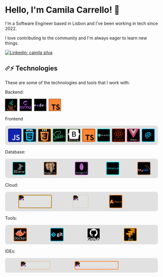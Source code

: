 
# Hello, I'm Camila Carrello! 👋
  <div class="Box mt-4 " >
  <div class="Box-body p-4">
    <div class="d-flex flex-justify-between">
     
<p dir="auto">I'm a Software Engineer based in Lisbon and I've been working in tech since 2022.</p>
<p dir="auto">I love contributing to the community and I'm always eager to learn new things.</p>

<a href="https://www.linkedin.com/in/cami-silva/" target="_blank" rel="noopener noreferrer">
  <img src="https://img.shields.io/badge/-Linkedin-blue?style=flat-square&amp;logo=Linkedin&amp;logoColor=white&amp;link=https://www.linkedin.com/in/cami-silva/" alt="Linkedin: camila silva" style="max-width: 100%;"/>
</a>



<h2 dir="auto"><a id="user-content--technologies" class="anchor" aria-hidden="true" tabindex="-1" href="#-technologies"><svg class="octicon octicon-link" viewBox="0 0 16 16" version="1.1" width="16" height="16" aria-hidden="true"><path d="m7.775 3.275 1.25-1.25a3.5 3.5 0 1 1 4.95 4.95l-2.5 2.5a3.5 3.5 0 0 1-4.95 0 .751.751 0 0 1 .018-1.042.751.751 0 0 1 1.042-.018 1.998 1.998 0 0 0 2.83 0l2.5-2.5a2.002 2.002 0 0 0-2.83-2.83l-1.25 1.25a.751.751 0 0 1-1.042-.018.751.751 0 0 1-.018-1.042Zm-4.69 9.64a1.998 1.998 0 0 0 2.83 0l1.25-1.25a.751.751 0 0 1 1.042.018.751.751 0 0 1 .018 1.042l-1.25 1.25a3.5 3.5 0 1 1-4.95-4.95l2.5-2.5a3.5 3.5 0 0 1 4.95 0 .751.751 0 0 1-.018 1.042.751.751 0 0 1-1.042.018 1.998 1.998 0 0 0-2.83 0l-2.5 2.5a1.998 1.998 0 0 0 0 2.83Z"></path></svg></a>⚡ Technologies</h2>
<p dir="auto">These are some of the technologies and tools that I work with:</p>
<p dir="auto">Backend:
<div style="filter: invert(1);">
  <img src="https://github.com/devicons/devicon/blob/master/icons/java/java-original.svg" title="Java" alt="Java" width="40" height="40"/>&nbsp;
  <img src="https://github.com/devicons/devicon/blob/master/icons/spring/spring-original-wordmark.svg" title="Spring" alt="Spring" width="40" height="40"/>&nbsp;
  <img src="https://github.com/devicons/devicon/blob/master/icons/nodejs/nodejs-original-wordmark.svg" title="Node.js" alt="Node.js" width="40" height="40"/>&nbsp;
  <img src="https://github.com/devicons/devicon/blob/master/icons/typescript/typescript-original.svg" title="TypeScript" alt="TypeScript" width="40" height="40"/>
</div>
</p>
<p dir="auto">Frontend
<div style="filter: invert(1); display: flex; justify-content: space-around; padding: 10px; background-color: #1e1e1e; border-radius: 8px;">
  <img src="https://github.com/devicons/devicon/blob/master/icons/javascript/javascript-original.svg" title="JavaScript" alt="JavaScript" width="40" height="40" style="border: 2px solid #f0db4f; border-radius: 4px;"/>&nbsp;
  <img src="https://github.com/devicons/devicon/blob/master/icons/html5/html5-original-wordmark.svg" title="HTML5" alt="HTML5" width="40" height="40" style="border: 2px solid #e44d26; border-radius: 4px;"/>&nbsp;
  <img src="https://github.com/devicons/devicon/blob/master/icons/css3/css3-original-wordmark.svg" title="CSS3" alt="CSS3" width="40" height="40" style="border: 2px solid #2965f1; border-radius: 4px;"/>&nbsp;
  <img src="https://github.com/devicons/devicon/blob/master/icons/sass/sass-original.svg" title="Sass" alt="Sass" width="40" height="40" style="border: 2px solid #cc6699; border-radius: 4px;"/>&nbsp;
  <img src="https://github.com/devicons/devicon/blob/master/icons/bootstrap/bootstrap-plain-wordmark.svg" title="Bootstrap" alt="Bootstrap" width="40" height="40" style="border: 2px solid #563d7c; border-radius: 4px;"/>&nbsp;
  <img src="https://github.com/devicons/devicon/blob/master/icons/typescript/typescript-original.svg" title="TypeScript" alt="TypeScript" width="40" height="40" style="border: 2px solid #007acc; border-radius: 4px;"/>&nbsp;
  <img src="https://github.com/devicons/devicon/blob/master/icons/angularjs/angularjs-original-wordmark.svg" title="Angular" alt="Angular" width="40" height="40" style="border: 2px solid #dd1b16; border-radius: 4px;"/>&nbsp;
  <img src="https://github.com/devicons/devicon/blob/master/icons/react/react-original-wordmark.svg" title="React" alt="React" width="40" height="40" style="border: 2px solid #61dafb; border-radius: 4px;"/>&nbsp;
  <img src="https://github.com/devicons/devicon/blob/master/icons/vuejs/vuejs-original-wordmark.svg" title="Vue" alt="Vue" width="40" height="40" style="border: 2px solid #42b983; border-radius: 4px;"/>&nbsp;
  <img src="https://github.com/devicons/devicon/blob/master/icons/svelte/svelte-original-wordmark.svg" title="Svelte" alt="Svelte" width="40" height="40" style="border: 2px solid #ff3e00; border-radius: 4px;"/>
</div>
</p>
<p dir="auto">Database:
<div style="filter: invert(1); display: flex; justify-content: space-around; padding: 10px; background-color: #1e1e1e; border-radius: 8px;">
  <img src="https://github.com/devicons/devicon/blob/master/icons/microsoftsqlserver/microsoftsqlserver-plain-wordmark.svg" title="SQL Server" alt="SQL Server" width="40" height="40" style="border: 2px solid #cc2927; border-radius: 4px;"/>&nbsp;
  <img src="https://github.com/devicons/devicon/blob/master/icons/postgresql/postgresql-original-wordmark.svg" title="PostgreSQL" alt="PostgreSQL" width="40" height="40" style="border: 2px solid #336791; border-radius: 4px;"/>&nbsp;
  <img src="https://github.com/devicons/devicon/blob/master/icons/mongodb/mongodb-original-wordmark.svg" title="MongoDB" alt="MongoDB" width="40" height="40" style="border: 2px solid #4db33d; border-radius: 4px;"/>&nbsp;
  <img src="https://github.com/devicons/devicon/blob/master/icons/oracle/oracle-original.svg" title="Oracle Database" alt="Oracle Database" width="40" height="40" style="border: 2px solid #F80000; border-radius: 4px;"/>&nbsp;
  <img src="https://github.com/devicons/devicon/blob/master/icons/mysql/mysql-original-wordmark.svg" title="MySQL" alt="MySQL" width="40" height="40" style="border: 2px solid #4479A1; border-radius: 4px; color: white;"/>
</div></p>
<p dir="auto">Cloud:
<div style="filter: invert(1); display: flex; justify-content: space-around; padding: 10px; background-color: #1e1e1e; border-radius: 8px;">
  <img src="https://img.icons8.com/color/48/000000/google-cloud.png" title="Google Cloud" alt="Google Cloud" style="border: 2px solid #4285F4; border-radius: 4px;"/>  
  <img src="https://img.icons8.com/color/48/000000/amazon-web-services.png" title="AWS" alt="AWS" style="border: 2px solid #232F3E; border-radius: 4px;"/>  
    <img src="https://github.com/devicons/devicon/blob/master/icons/azure/azure-original-wordmark.svg" title="Microsoft Azure" alt="Microsoft Azure" width="40" height="40" style="border: 2px solid #0078D4; border-radius: 4px;"/>&nbsp;


</div>
</p>
<p dir="auto">Tools:
<div style="filter: invert(1); display: flex; justify-content: space-around; padding: 10px; background-color: #1e1e1e; border-radius: 8px;">
  <img src="https://github.com/devicons/devicon/blob/master/icons/docker/docker-original-wordmark.svg" title="Docker" alt="Docker" width="40" height="40" style="border: 2px solid #2496ed; border-radius: 4px;"/>&nbsp;
  <img src="https://github.com/devicons/devicon/blob/master/icons/git/git-original-wordmark.svg" title="Git" alt="Git" width="40" height="40" style="border: 2px solid #f05032; border-radius: 4px;"/>&nbsp;
  <img src="https://github.com/devicons/devicon/blob/master/icons/github/github-original-wordmark.svg" title="GitHub" alt="GitHub" width="40" height="40" style="border: 2px solid #181717; border-radius: 4px;"/>&nbsp;
  <img src="https://github.com/devicons/devicon/blob/master/icons/jira/jira-original-wordmark.svg" title="Jira" alt="Jira" width="40" height="40" style="border: 2px solid #0052cc; border-radius: 4px;"/>&nbsp;
</div>
</p>
<p dir="auto">IDEs:
<div style="filter: invert(1); display: flex; justify-content: space-around; padding: 10px; background-color: #1e1e1e; border-radius: 8px;">
  <img src="https://img.icons8.com/color/48/000000/intellij-idea.png" title="IntelliJ IDEA" alt="IntelliJ IDEA" style="border: 2px solid #1d365d; border-radius: 4px;"/>
  <img src="https://img.icons8.com/fluent/48/000000/visual-studio-code-2019.png" title="Visual Studio Code" alt="Visual Studio Code" style="border: 2px solid #007acc; border-radius: 4px;"/>
</p>
</article>
  </div>
</div>


